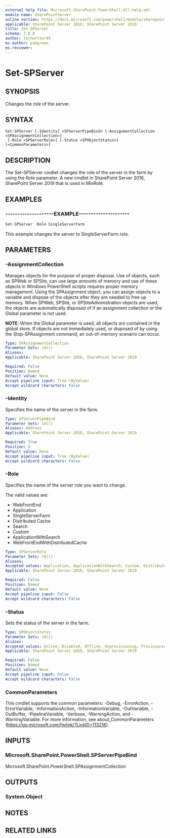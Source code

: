 ```yaml
---
external help file: Microsoft.SharePoint.PowerShell.dll-help.xml
module name: SharePointServer
online version: https://docs.microsoft.com/powershell/module/sharepoint-server/set-spserver
applicable: SharePoint Server 2016, SharePoint Server 2019
title: Set-SPServer
schema: 2.0.0
author: techwriter40
ms.author: pamgreen
ms.reviewer:
---
```


# Set-SPServer

## SYNOPSIS
Changes the role of the server.


## SYNTAX

```
Set-SPServer [-Identity] <SPServerPipeBind> [-AssignmentCollection <SPAssignmentCollection>]
 [-Role <SPServerRole>] [-Status <SPObjectStatus>] [<CommonParameters>]
```

## DESCRIPTION
The Set-SPServer cmdlet changes the role of the server in the farm by using the Role parameter. A new cmdlet in SharePoint Server 2016, SharePoint Server 2019 that is used in MinRole.


## EXAMPLES

### --------------------EXAMPLE---------------------
```powershell
Set-SPServer -Role SingleServerFarm
```

This example changes the server to SingleServerFarm role.


## PARAMETERS

### -AssignmentCollection
Manages objects for the purpose of proper disposal. Use of objects, such as SPWeb or SPSite, can use large amounts of memory and use of these objects in Windows PowerShell scripts requires proper memory management. Using the SPAssignment object, you can assign objects to a variable and dispose of the objects after they are needed to free up memory. When SPWeb, SPSite, or SPSiteAdministration objects are used, the objects are automatically disposed of if an assignment collection or the Global parameter is not used. 

**NOTE**: When the Global parameter is used, all objects are contained in the global store. If objects are not immediately used, or disposed of by using the Stop-SPAssignment command, an out-of-memory scenario can occur.                 

```yaml
Type: SPAssignmentCollection
Parameter Sets: (All)
Aliases: 
Applicable: SharePoint Server 2016, SharePoint Server 2019

Required: False
Position: Named
Default value: None
Accept pipeline input: True (ByValue)
Accept wildcard characters: False
```

### -Identity
Specifies the name of the server in the farm.

```yaml
Type: SPServerPipeBind
Parameter Sets: (All)
Aliases: Address
Applicable: SharePoint Server 2016, SharePoint Server 2019

Required: True
Position: 0
Default value: None
Accept pipeline input: True (ByValue)
Accept wildcard characters: False
```

### -Role
Specifies the name of the server role you want to change. 

The valid values are:

* WebFrontEnd
* Application
* SingleServerFarm
* Distributed Cache
* Search
* Custom
* ApplicationWithSearch
* WebFrontEndWithDistributedCache


```yaml
Type: SPServerRole
Parameter Sets: (All)
Aliases: 
Accepted values: Application, ApplicationWithSearch, Custom, DistributedCache, Search, SingleServerFarm, WebFrontEnd, WebFrontEndWithDistributedCache
Applicable: SharePoint Server 2016, SharePoint Server 2019

Required: False
Position: Named
Default value: None
Accept pipeline input: False
Accept wildcard characters: False
```

### -Status
Sets the status of the server in the farm.

```yaml
Type: SPObjectStatus
Parameter Sets: (All)
Aliases: 
Accepted values: Online, Disabled, Offline, Unprovisioning, Provisioning, Upgrading, Patching
Applicable: SharePoint Server 2016, SharePoint Server 2019

Required: False
Position: Named
Default value: None
Accept pipeline input: False
Accept wildcard characters: False
```

### CommonParameters
This cmdlet supports the common parameters: -Debug, -ErrorAction, -ErrorVariable, -InformationAction, -InformationVariable, -OutVariable, -OutBuffer, -PipelineVariable, -Verbose, -WarningAction, and -WarningVariable. For more information, see about_CommonParameters (https://go.microsoft.com/fwlink/?LinkID=113216).

## INPUTS

### Microsoft.SharePoint.PowerShell.SPServerPipeBind
Microsoft.SharePoint.PowerShell.SPAssignmentCollection

## OUTPUTS

### System.Object

## NOTES

## RELATED LINKS
